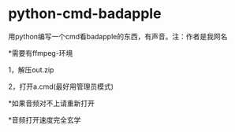 # python-cmd-badapple
用python编写一个cmd看badapple的东西，有声音。注：作者是我网名

*需要有ffmpeg-环境


1，解压out.zip

2，打开a.cmd(最好用管理员模式)


*如果音频对不上请重新打开

*音频打开速度完全玄学
